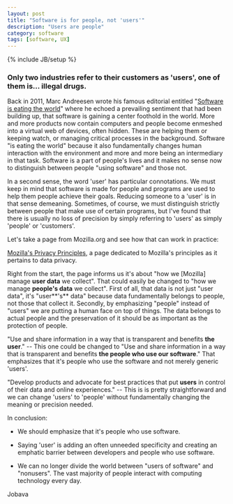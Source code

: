 ```yaml
---
layout: post
title: "Software is for people, not 'users'"
description: "Users are people"
category: software
tags: [software, UX]
---
```

{% include JB/setup %}

### Only two industries refer to their customers as 'users', one of them is... illegal drugs.

Back in 2011, Marc Andreesen wrote his famous editorial entitled "[Software is eating the world](http://www.wsj.com/articles/SB10001424053111903480904576512250915629460)" where he echoed a prevailing sentiment that had been building up, that software is gaining a center foothold in the world. More and more products now contain computers and people become enmeshed into a virtual web of devices, often hidden. These are helping them or keeping watch, or managing critical processes in the background. Software "is eating the world" because it also fundamentally changes human interaction with the environment and more and more being an intermediary in that task. Software is a part of people's lives and it makes no sense now to distinguish between people "using software" and those not.

In a second sense, the word 'user' has particular connotations.  We must keep in mind that software is made for people and programs are used to help them people achieve their goals. Reducing someone to a 'user' is in that sense demeaning. Sometimes, of course, we must distinguish strictly between people that make use of certain programs, but I've found that there is usually no loss of precision by simply referring to 'users' as simply 'people' or 'customers'.

Let's take a page from Mozilla.org and see how that can work in practice: 

[Mozilla's Privacy Principles](https://www.mozilla.org/en-US/privacy/principles/), a page dedicated to Mozilla's principles as it pertains to data privacy.

Right from the start, the page informs us it's about "how we [Mozilla] manage **user data** we collect". That could easily be changed to "how we manage **people's data** we collect". First of all, that data is not just "user data", it's "user**'s** data" because data fundamentally belongs to people, not those that collect it. Secondly, by emphasizing "people" instead of "users" we are putting a human face on top of things. The data belongs to actual people and the preservation of it should be as important as the protection of people.

"Use and share information in a way that is transparent and benefits **the user**." -- This one could be changed to "Use and share information in a way that is transparent and benefits **the people who use our software**." That emphasizes that it's people who use the software and not merely generic 'users'.

"Develop products and advocate for best practices that put **users** in control of their data and online experiences." -- This is is pretty straightforward and we can change 'users' to 'people' without fundamentally changing the meaning or precision needed.

In conclusion:

* We should emphasize that it's people who use software.

* Saying 'user' is adding an often unneeded specificity and creating an emphatic barrier between developers and people who use software.

* We can no longer divide the world between "users of software" and "nonusers". The vast majority of people interact with computing technology every day.

Jobava
